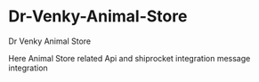 # Dr-Venky-Animal-Store
Dr Venky Animal Store

Here Animal Store related Api
and shiprocket integration
message integration 

